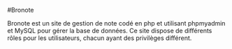 #Bronote

Bronote est un site de gestion de note codé en php et utilisant phpmyadmin et MySQL pour gérer la base de données. Ce site dispose de différents rôles pour les utilisateurs, chacun ayant des privilèges différent.
